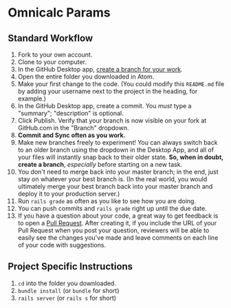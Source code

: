 # Omnicalc Params

## Standard Workflow

 1. Fork to your own account.
 1. Clone to your computer.
 1. In the GitHub Desktop app, [create a branch for your work](https://help.github.com/desktop/guides/contributing/creating-a-branch-for-your-work/#creating-a-branch).
 1. Open the entire folder you downloaded in Atom.
 1. Make your first change to the code. (You could modify this `README.md` file by adding your username next to the project in the heading, for example.)
 1. In the GitHub Desktop app, create a commit. You *must* type a "summary"; "description" is optional.
 1. Click Publish. Verify that your branch is now visible on your fork at GitHub.com in the "Branch" dropdown.
 1. **Commit and Sync often as you work.**
 1. Make new branches freely to experiment! You can always switch back to an older branch using the dropdown in the Desktop App, and all of your files will instantly snap back to their older state. **So, when in doubt, create a branch**, _especially_ before starting on a new task.
 1. You don't need to merge back into your master branch; in the end, just stay on whatever your best branch is. (In the real world, you would ultimately merge your best branch back into your master branch and deploy it to your production server.)
 1. Run `rails grade` as often as you like to see how you are doing.
 1. You can push commits and `rails grade` right up until the due date.
 1. If you have a question about your code, a great way to get feedback is to open a [Pull Request](https://help.github.com/articles/creating-a-pull-request/). After creating it, if you include the URL of your Pull Request when you post your question, reviewers will be able to easily see the changes you've made and leave comments on each line of your code with suggestions.

## Project Specific Instructions

1. `cd` into the folder you downloaded.
1. `bundle install` (or `bundle` for short)
1. `rails server` (or `rails s` for short)
